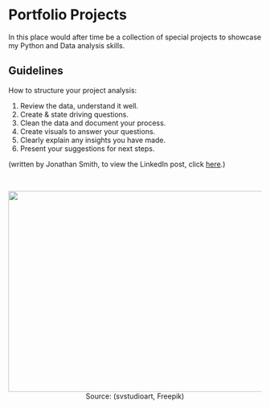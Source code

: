 <h1>Portfolio Projects</h1>

In this place would after time be a collection of special projects to showcase my Python and Data analysis skills.

<h2>Guidelines</h2>

How to structure your project analysis:

1) Review the data, understand it well.
2) Create & state driving questions.
3) Clean the data and document your process.
4) Create visuals to answer your questions.
5) Clearly explain any insights you have made.
6) Present your suggestions for next steps.

(written by Jonathan Smith, to view the LinkedIn post, click [here](https://www.linkedin.com/embed/feed/update/urn:li:share:7138107345842184194).)

<br>

<p align="center">
  <img src="https://img.freepik.com/free-vector/programmer-working-web-development-code-engineer-programming-python-php-java-script-computer_90220-249.jpg?w=826&t=st=1702750997~exp=1702751597~hmac=d8ec7ea2768342e4cc40744cff0de8c40897698ac3de3f18570a9bbcc0ec898d" width="600" height="400">
  </img>
  <br>
  Source: (svstudioart, Freepik)
</p>
